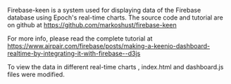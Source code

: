 Firebase-keen is a system used for displaying data of the Firebase database using Epoch's real-time charts. 
The source code and tutorial are on github at https://github.com/markoshust/firebase-keen

For more info, please read the complete tutorial at https://www.airpair.com/firebase/posts/making-a-keenio-dashboard-realtime-by-integrating-it-with-firebase--d3js

To view the data in different real-time charts , index.html and dashboard.js files were modified.
